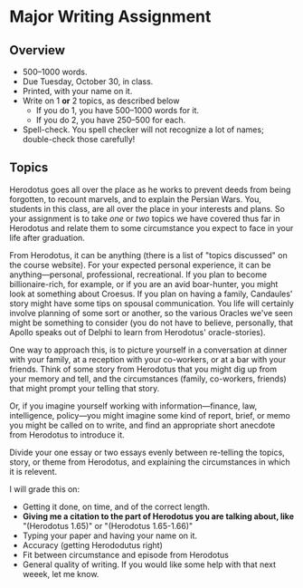 # Major Writing Assignment

## Overview

- 500–1000 words.
- Due Tuesday, October 30, in class.
- Printed, with your name on it.
- Write on 1 **or** 2 topics, as described below
	- If you do 1, you have 500–1000 words for it.
	- If you do 2, you have 250–500 for each.
- Spell-check. You spell checker will not recognize a lot of names; double-check those carefully!

## Topics

Herodotus goes all over the place as he works to prevent deeds from being forgotten, to recount marvels, and to explain the Persian Wars. You, students in this class, are all over the place in your interests and plans. So your assignment is to take *one* or *two* topics we have covered thus far in Herodotus and relate them to some circumstance you expect to face in your life after graduation.

From Herodotus, it can be anything (there is a list of "topics discussed" on the course website). For your expected personal experience, it can be anything—personal, professional, recreational. If you plan to become billionaire-rich, for example, or if you are an avid boar-hunter, you might look at something about Croesus. If you plan on having a family, Candaules' story might have some tips on spousal communication. You life will certainly involve planning of some sort or another, so the various Oracles we've seen might be something to consider (you do not have to believe, personally, that Apollo speaks out of Delphi to learn from Herodotus' oracle-stories).

One way to approach this, is to picture yourself in a conversation at dinner with your family, at a reception with your co-workers, or at a bar with your friends. Think of some story from Herodotus that you might dig up from your memory and tell, and the circumstances (family, co-workers, friends) that might prompt your telling that story.

Or, if you imagine yourself working with information—finance, law, intelligence, policy—you might imagine some kind of report, brief, or memo you might be called on to write, and find an appropriate short anecdote from Herodotus to introduce it.

Divide your one essay or two essays evenly between re-telling the topics, story, or theme from Herodotus, and explaining the circumstances in which it is relevent. 

I will grade this on:

- Getting it done, on time, and of the correct length. 
- **Giving me a citation to the part of Herodotus you are talking about, like** "(Herodotus 1.65)" or "(Herodotus 1.65-1.66)"
- Typing your paper and having your name on it.
- Accuracy (getting Herododutus right)
- Fit between circumstance and episode from Herodotus 
- General quality of writing. If you would like some help with that next weeek, let me know.


	

